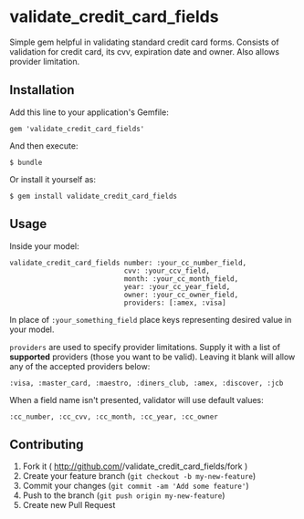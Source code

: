 # validate_credit_card_fields

Simple gem helpful in validating standard credit card forms.
Consists of validation for credit card, its cvv, expiration date and owner. Also allows provider limitation.

## Installation

Add this line to your application's Gemfile:

    gem 'validate_credit_card_fields'

And then execute:

    $ bundle

Or install it yourself as:

    $ gem install validate_credit_card_fields

## Usage

Inside your model:

    validate_credit_card_fields number: :your_cc_number_field,
                                cvv: :your_ccv_field,
                                month: :your_cc_month_field,
                                year: :your_cc_year_field,
                                owner: :your_cc_owner_field,
                                providers: [:amex, :visa]

In place of `:your_something_field` place keys representing desired value in your model.

`providers` are used to specify provider limitations. Supply it with a list of **supported** providers (those you want to be valid). Leaving it blank will allow any of the accepted providers below:

    :visa, :master_card, :maestro, :diners_club, :amex, :discover, :jcb

When a field name isn't presented, validator will use default values:

    :cc_number, :cc_cvv, :cc_month, :cc_year, :cc_owner


## Contributing

1. Fork it ( http://github.com/<my-github-username>/validate_credit_card_fields/fork )
2. Create your feature branch (`git checkout -b my-new-feature`)
3. Commit your changes (`git commit -am 'Add some feature'`)
4. Push to the branch (`git push origin my-new-feature`)
5. Create new Pull Request
